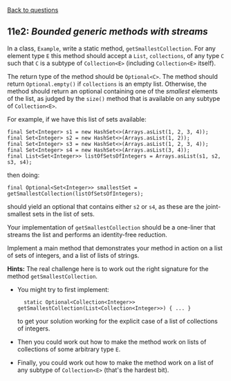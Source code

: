 [Back to questions](../README.md)

## 11e2: *Bounded generic methods with streams*

In a class, `Example`, write a static method, `getSmallestCollection`.  For any element type `E` this method should accept a `List`, `collections`, of any type `C` such that `C` is a subtype of `Collection<E>` (including `Collection<E>` itself).

The return type of the method should be `Optional<C>`.  The method should return `Optional.empty()` if `collections` is an empty list.  Otherwise, the method should return an optional containing one of the *smallest* elements of the list, as judged by the `size()` method that is available on any subtype of `Collection<E>`.

For example, if we have this list of sets available:

    final Set<Integer> s1 = new HashSet<>(Arrays.asList(1, 2, 3, 4));
    final Set<Integer> s2 = new HashSet<>(Arrays.asList(1, 2));
    final Set<Integer> s3 = new HashSet<>(Arrays.asList(1, 2, 3, 4));
    final Set<Integer> s4 = new HashSet<>(Arrays.asList(3, 4));
    final List<Set<Integer>> listOfSetsOfIntegers = Arrays.asList(s1, s2, s3, s4);

then doing:

    final Optional<Set<Integer>> smallestSet = getSmallestCollection(listOfSetsOfIntegers);

should yield an optional that contains either `s2` or `s4`, as these are the joint-smallest sets in the list of sets.

Your implementation of `getSmallestCollection` should be a one-liner that streams the list and performs an identity-free reduction.

Implement a main method that demonstrates your method in action on a list of sets of integers, and a list of lists of strings.


**Hints:**  The real challenge here is to work out the right signature for the method `getSmallestCollection`.

* You might try to first implement:

        static Optional<Collection<Integer>> getSmallestCollection(List<Collection<Integer>>) { ... }

  to get your solution working for the explicit case of a list of collections of integers.

* Then you could work out how to make the method work on lists of collections of some arbitrary type `E`.

* Finally, you could work out how to make the method work on a list of any subtype of `Collection<E>` (that's the hardest bit).